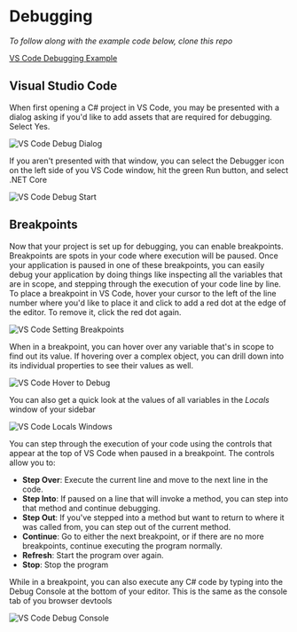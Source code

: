 # Debugging

_To follow along with the example code below, clone this repo_

[VS Code Debugging Example](https://github.com/nashville-software-school/vs-code-debug-example)

## Visual Studio Code

When first opening a C# project in VS Code, you may be presented with a dialog asking if you'd like to add assets that are required for debugging. Select Yes.

![VS Code Debug Dialog](./images/VsCodeDebugDialog.png)

If you aren't presented with that window, you can select the Debugger icon on the left side of you VS Code window, hit the green Run button, and select .NET Core

![VS Code Debug Start](./images/DebugLaunchSettings.gif)



## Breakpoints

Now that your project is set up for debugging, you can enable breakpoints. Breakpoints are spots in your code where execution will be paused. Once your application is paused in one of these breakpoints, you can easily debug your application by doing things like inspecting all the variables that are in scope, and stepping through the execution of your code line by line. To place a breakpoint in VS Code, hover your cursor to the left of the line number where you'd like to place it and click to add a red dot at the edge of the editor. To remove it, click the red dot again.

![VS Code Setting Breakpoints](./images/VsCodeBreakpoints.gif)

When in a breakpoint, you can hover over any variable that's in scope to find out its value. If hovering over a complex object, you can drill down into its individual properties to see their values as well.

![VS Code Hover to Debug](./images/VsCodeDebuggingHover.gif)

You can also get a quick look at the values of all variables in the *Locals* window of your sidebar

![VS Code Locals Windows](./images/VsCodeDebuggingLocals.png)

You can step through the execution of your code using the controls that appear at the top of VS Code when paused in a breakpoint. The controls allow you to:

- **Step Over**: Execute the current line and move to the next line in the code.
- **Step Into**: If paused on a line that will invoke a method, you can step into that method and continue debugging.
- **Step Out**: If you've stepped into a method but want to return to where it was called from, you can step out of the current method.
- **Continue**: Go to either the next breakpoint, or if there are no more breakpoints, continue executing the program normally.
- **Refresh**: Start the program over again.
- **Stop**: Stop the program

While in a breakpoint, you can also execute any C# code by typing into the Debug Console at the bottom of your editor. This is the same as the console tab of you browser devtools

![VS Code Debug Console](./images/VsCodeDebugConsole.gif)
